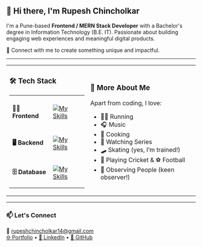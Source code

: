 ## 👋 Hi there, I'm Rupesh Chincholkar

I'm a Pune-based **Frontend / MERN Stack Developer** with a Bachelor's degree in Information Technology (B.E. IT). Passionate about building engaging web experiences and meaningful digital products.

🔗 Connect with me to create something unique and impactful.

---
<table width="100%">
  <tr width="100%">
    <td>      
<h3>🛠️ Tech Stack</h3>
<table>
  <tr>
    <td>      
      <h4>👨‍🎨 Frontend</h4>
    </td>
    <td>
  
  [![My Skills](https://skillicons.dev/icons?i=html,css,js,react,nextjs,tailwind)](https://skillicons.dev)
    </td>
  </tr>
  <tr>
    <td>      
      <h4>🖥️ Backend</h4>
    </td>
    <td>
      
  [![My Skills](https://skillicons.dev/icons?i=nodejs,express,pug)](https://skillicons.dev)
    </td>
  </tr>
  <tr>
     <td>      
      <h4>🗄️ Database</h4>
    </td>
    <td>
      
  [![My Skills](https://skillicons.dev/icons?i=mongodb,mysql)](https://skillicons.dev)
    </td>
  </tr>
</table>
    </td>
    <td>
    
### 💬 More About Me

Apart from coding, I love:
- 🏃‍♂️ Running  
- 🎧 Music  
- 🍳 Cooking  
- 🎥 Watching Series  
- 🛹 Skating (yes, I’m trained!)  
- 🏏 Playing Cricket & ⚽ Football  
- 👀 Observing People (keen observer!)
    </td>
  </tr>
</table>

---

### 📫 Let's Connect

**📧** rupeshchincholkar14@gmail.com  
[🌐 Portfolio](https://r1414a.github.io/portfolio-website/) • [💼 LinkedIn](https://www.linkedin.com/in/rupesh-chincholkar-08bb7612b/) • [🐙 GitHub](https://github.com/r1414a)
